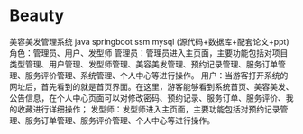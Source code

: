 # Beauty
美容美发管理系统 java springboot ssm mysql (源代码+数据库+配套论文+ppt)角色：管理员、用户、发型师  管理员：管理员进入主页面，主要功能包括对项目类型管理、用户管理、发型师管理、美容美发管理、预约记录管理、服务订单管理、服务评价管理、系统管理、个人中心等进行操作。  用户：当游客打开系统的网址后，首先看到的就是首页界面。在这里，游客能够看到系统首页、美容美发、公告信息，在个人中心页面可以对修改密码、预约记录、服务订单、服务评价、我的收藏进行详细操作；  发型师：发型师进入主页面，主要功能包括对预约记录管理、服务订单管理、服务评价管理、个人中心等进行操作。

